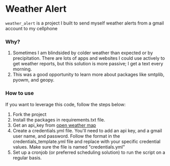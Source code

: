 # Weather Alert

`weather_alert` is a project I built to send myself weather alerts from a gmail account to my cellphone 

### Why?

1. Sometimes I am blindsided by colder weather than expected or by precipitation. There are lots of apps and websites I could use actively to get weather reports, but this solution is more passive; I get a text every morning.
2. This was a good opportunity to learn more about packages like smtplib, pyowm, and geopy.

### How to use

If you want to leverage this code, follow the steps below:

1. Fork the project
2. Install the packages in requirements.txt file. 
3. Get an api_key from [open weather map](https://openweathermap.org/appid)
4. Create a credentials.yml file. You'll need to add an api key, and a gmail user name, and password. Follow the format in the credentials_template.yml file and replace with your specific credential values. Make sure the file is named "credentials.yml"
5. Set up a cronjob (or preferred scheduling solution) to run the script on a regular basis.
